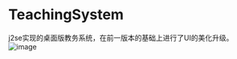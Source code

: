 # TeachingSystem
j2se实现的桌面版教务系统，在前一版本的基础上进行了UI的美化升级。<br/>
![image](http://thumbnail0.baidupcs.com/thumbnail/ce77547efa3a9e13cc582322e1a95876?fid=2353876826-250528-346423616883539&time=1468256400&rt=sh&sign=FDTAER-DCb740ccc5511e5e8fedcff06b081203-DACQvvtSTeStfQs8AoYPZYctyO8%3D&expires=8h&chkv=0&chkbd=0&chkpc=&dp-logid=4477665995067567043&dp-callid=0&size=c710_u400&quality=100)
<br/>
